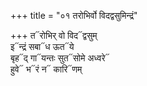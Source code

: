 +++
title = "०१ तरोभिर्वो विदद्वसुमिन्द्रं"

+++
त᳓रोभिर् वो विद᳓द्वसुम्  
इ᳓न्द्रं सबा᳓ध ऊत᳓ये  
बृह᳓द् गा᳓यन्तः सुत᳓सोमे अध्वरे᳓  
हुवे᳓ भ᳓रं न᳓ कारि᳓णम्